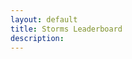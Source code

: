 ```yaml
---
layout: default
title: Storms Leaderboard
description:
---
```


<table id="stormsTable"></table>

<link rel="stylesheet" href="/assets/css/sortable.min.css" />
<script>
    function setupSorting() {
        document.addEventListener("click", function(c) {
            try {
                function h(b, a) {
                    return b.nodeName === a ? b : h(b.parentNode, a)
                }
                var w = c.shiftKey || c.altKey,
                    d = h(c.target, "TH"),
                    m = d.parentNode,
                    n = m.parentNode,
                    g = n.parentNode;
                function p(b, a) {
                    b.classList.remove("dir-d");
                    b.classList.remove("dir-u");
                    a && b.classList.add(a)
                }
                function q(b) {
                    var a;
                    return w ? b.dataset.sortAlt : null !== (a = b.dataset.sort) && void 0 !== a ? a : b.textContent
                }
                if ("THEAD" === n.nodeName && g.classList.contains("sortable") && !d.classList.contains("no-sort")) {
                    var r, f = m.cells,
                        t = parseInt(d.dataset.sortTbr);
                    for (c = 0; c < f.length; c++) f[c] === d ? r = parseInt(d.dataset.sortCol) || c : p(f[c], "");
                    f = "dir-d";
                    if (d.classList.contains("dir-d") || g.classList.contains("asc") && !d.classList.contains("dir-u")) f = "dir-u";
                    p(d, f);
                    var x = "dir-u" === f,
                        y = g.classList.contains("n-last"),
                        u = function(b, a, e) {
                            a = q(a.cells[e]);
                            b = q(b.cells[e]);
                            if (y) {
                                if ("" === a && "" !== b) return -1;
                                if ("" === b && "" !== a) return 1
                            }
                            e = Number(a) - Number(b);
                            a = isNaN(e) ? a.localeCompare(b) : e;
                            return x ? -a : a
                        };
                    for (c = 0; c < g.tBodies.length; c++) {
                        var k = g.tBodies[c],
                            v = [].slice.call(k.rows, 0);
                        v.sort(function(b, a) {
                            var e = u(b, a, r);
                            return 0 !== e || isNaN(t) ? e : u(b, a, t)
                        });
                        var l = k.cloneNode();
                        l.append.apply(l, v);
                        g.replaceChild(l, k)
                    }
                }
            } catch (h) {}
        });
    }
    function createHeader() {
        var table = document.getElementById("stormsTable");
        table.classList.add("sortable")
        var header = table.createTHead(table);
        var row = header.insertRow(0);
        var head = ["User", "Wins", "Net Rewards", "Starts", "Single Guess", "Two Guesses", "Three Guesses", "Four Guesses"];
        for (let i = 0; i < head.length; i++) {
            let cell = document.createElement("th");
            cell.innerText = head[i];
            row.append(cell);
        }
    }
    function populateBody(json) {
        var table = document.getElementById("stormsTable");
        var tbody = table.createTBody(table);
        var i = 0;
        for (key in json) {
            var row = tbody.insertRow(i);
            var username = json[key].username
            var numStormWins = json[key].numStormWins
            if (numStormWins == undefined) {
                numStormWins = "0"
            }
            var numNetStormRewards = json[key].numNetStormRewards
            if (numNetStormRewards == undefined) {
                numNetStormRewards = "0.00"
            }
            var numStormStarts = json[key].numStormStarts
            if (numStormStarts == undefined) {
                numStormStarts = "0"
            }
            var numStormTier1Multi = json[key].numStormTier1Multi
            if (numStormTier1Multi == undefined) {
                numStormTier1Multi = "0"
            }
            var numStormTier2Multi = json[key].numStormTier2Multi
            if (numStormTier2Multi == undefined) {
                numStormTier2Multi = "0"
            }
            var numStormTier3Multi = json[key].numStormTier3Multi
            if (numStormTier3Multi == undefined) {
                numStormTier3Multi = "0"
            }
            var numStormTier4Multi = json[key].numStormTier4Multi
            if (numStormTier4Multi == undefined) {
                numStormTier4Multi = "0"
            }
            row.innerHTML = `
            <td>${username}</td>
            <td>${numStormWins}</td>
            <td>${numNetStormRewards}</td>
            <td>${numStormStarts}</td>
            <td>${numStormTier1Multi}</td>
            <td>${numStormTier2Multi}</td>
            <td>${numStormTier3Multi}</td>
            <td>${numStormTier4Multi}</td>
            `;
            i++;
        }
        var headerCells = table.getElementsByTagName("th");
        headerCells[1].click()
    }
    function generateTable() {
        fetch("{{site.gbot_host}}/GBot/public/leaderboard")
            .then((response) => response.json())
            .then(json => {
                setupSorting();
                createHeader();
                populateBody(json);
            });
    }
    generateTable()
</script>
